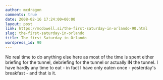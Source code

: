 ```yaml
---
author: mcdragon
comments: true
date: 2008-02-16 17:24:00+00:00
layout: post
link: https://mcdowell.si/the-first-saturday-in-orlando-90.html
slug: the-first-saturday-in-orlando
title: The first Saturday in Orlando
wordpress_id: 90
---
```


No real time to do anything else here as most of the time is spent either briefing for the tunnel, debriefing for the tunnel or actually IN the tunnel. I have hardly any time to eat - in fact I have only eaten once - yesterday's breakfast - and that is it.
